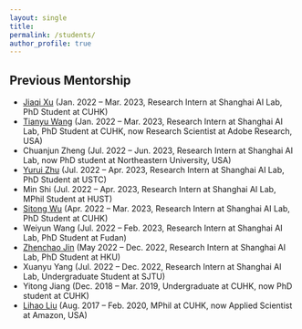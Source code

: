```yaml
---
layout: single
title: 
permalink: /students/
author_profile: true
---
```


## Previous Mentorship

- [Jiaqi Xu](https://jiaqixuac.github.io/) (Jan. 2022 – Mar. 2023, Research Intern at Shanghai AI Lab, PhD Student at CUHK)
- [Tianyu Wang](https://stevewongv.github.io/) (Jan. 2022 – Mar. 2023, Research Intern at Shanghai AI Lab, PhD Student at CUHK, now Research Scientist at Adobe Research, USA)
- Chuanjun Zheng (Jul. 2022 – Jun. 2023, Research Intern at Shanghai AI Lab, now PhD student at Northeastern University, USA)
- [Yurui Zhu](https://zhuyr97.github.io/) (Jul. 2022 – Apr. 2023, Research Intern at Shanghai AI Lab, PhD Student at USTC)
- Min Shi (Jul. 2022 – Apr. 2023, Research Intern at Shanghai AI Lab, MPhil Student at HUST)
- [Sitong Wu](https://scholar.google.com.hk/citations?hl=zh-CN&user=0ao4z_MAAAAJ&view_op=list_works&sortby=pubdate) (Apr. 2022 – Mar. 2023, Research Intern at Shanghai AI Lab, PhD Student at CUHK)
- Weiyun Wang (Jul. 2022 – Feb. 2023, Research Intern at Shanghai AI Lab, PhD Student at Fudan)
- [Zhenchao Jin](https://charlespikachu.github.io/) (May 2022 – Dec. 2022, Research Intern at Shanghai AI Lab, PhD Student at HKU)
- Xuanyu Yang (Jul. 2022 – Dec. 2022, Research Intern at Shanghai AI Lab, Undergraduate Student at SJTU)
- Yitong Jiang (Dec. 2018 – Mar. 2019, Undergraduate at CUHK, now PhD student at CUHK)
- [Lihao Liu](https://lihaoliu-cambridge.github.io/) (Aug. 2017 – Feb. 2020, MPhil at CUHK, now Applied Scientist at Amazon, USA)


